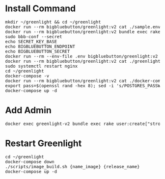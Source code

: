 # Install Command
<pre>mkdir ~/greenlight && cd ~/greenlight
docker run --rm bigbluebutton/greenlight:v2 cat ./sample.env > .env
docker run --rm bigbluebutton/greenlight:v2 bundle exec rake secret`
sudo bbb-conf --secret
echo SECRET_KEY_BASE
echo BIGBLUEBUTTON_ENDPOINT
echo BIGBLUEBUTTON_SECRET
docker run --rm --env-file .env bigbluebutton/greenlight:v2 bundle exec rake conf:check
docker run --rm bigbluebutton/greenlight:v2 cat ./greenlight.nginx | sudo tee /etc/bigbluebutton/nginx/greenlight.nginx
sudo systemctl restart nginx
cd ~/greenlight
docker-compose -v
docker run --rm bigbluebutton/greenlight:v2 cat ./docker-compose.yml > docker-compose.yml
export pass=$(openssl rand -hex 8); sed -i 's/POSTGRES_PASSWORD=password/POSTGRES_PASSWORD='$pass'/g' docker-compose.yml;sed -i 's/DB_PASSWORD=password/DB_PASSWORD='$pass'/g' .env
docker-compose up -d
</pre>

# Add Admin
<pre>docker exec greenlight-v2 bundle exec rake user:create["strongpapazola","example@gmail.com","123456789","admin"]</pre>

# Restart Greenlight
<pre>
cd ~/greenlight
docker-compose down
./scripts/image_build.sh {name_image} {release_name}
docker-compose up -d
</pre>
